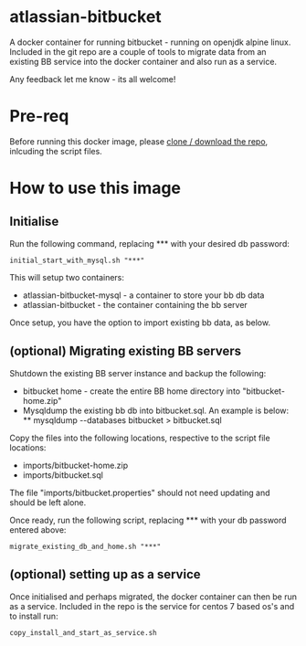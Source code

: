 # atlassian-bitbucket
A docker container for running bitbucket - running on openjdk alpine linux.
Included in the git repo are a couple of tools to migrate data from an existing BB service into the docker container and also run as a service.

Any feedback let me know - its all welcome!

# Pre-req

Before running this docker image, please [clone / download the repo](https://github.com/blofse/atlassian-bitbucket), inlcuding the script files.

# How to use this image
## Initialise
Run the following command, replacing *** with your desired db password:
```
initial_start_with_mysql.sh "***"
```
This will setup two containers: 
* atlassian-bitbucket-mysql - a container to store your bb db data
* atlassian-bitbucket - the container containing the bb server

Once setup, you have the option to import existing bb data, as below.

## (optional) Migrating existing BB servers

Shutdown the existing BB server instance and backup the following:
* bitbucket home - create the entire BB home directory into "bitbucket-home.zip"
* Mysqldump the existing bb db into bitbucket.sql. An example is below:
** mysqldump --databases bitbucket > bitbucket.sql

Copy the files into the following locations, respective to the script file locations:
* imports/bitbucket-home.zip
* imports/bitbucket.sql

The file "imports/bitbucket.properties" should not need updating and should be left alone.

Once ready, run the following script, replacing *** with your db password entered above:
```
migrate_existing_db_and_home.sh "***"
```

## (optional) setting up as a service

Once initialised and perhaps migrated, the docker container can then be run as a service. 
Included in the repo is the service for centos 7 based os's and to install run:
```
copy_install_and_start_as_service.sh
```
